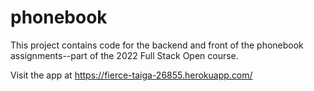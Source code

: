# phonebook

This project contains code for the backend and front of the phonebook assignments--part of the 2022 Full Stack Open course. 

Visit the app at https://fierce-taiga-26855.herokuapp.com/
